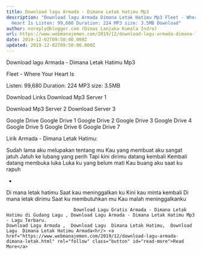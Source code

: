 ```yaml
---
title: Download lagu Armada - Dimana Letak Hatimu Mp3
description: "Download lagu Armada Dimana Letak Hatimu Mp3 Fleet - Where Your
  Heart Is Listen: 99,680 Duration: 224 MP3 size: 3.5MB Download"
author: noreply@blogger.com (Dimas Lanjaka Kumala Indra)
url: https://www.webmanajemen.com/2019/12/download-lagu-armada-dimana-letak.html
date: 2019-12-02T09:58:00.000Z
updated: 2019-12-02T09:58:00.000Z
---
```


Download lagu Armada - Dimana Letak Hatimu Mp3

  Fleet - Where Your Heart Is 

  Listen: 99,680 
  Duration: 224 
  MP3 size: 3.5MB 

  Download Links 
  Download Mp3 Server 1 

  Download Mp3 Server 2 
  Download Server 3 


  Google Drive   Google Drive 1 
  Google Drive 2 
  Google Drive 3 
  Google Drive 4 
  Google Drive 5 
  Google Drive 6 
  Google Drive 7 


                             
Lirik Armada - Dimana Letak Hatimu:
                             
Sudah lama aku melupakan tentang mu
  Kau yang membuat aku sangat jatuh
  Jatuh ke lubang yang perih
  Tapi kini dirimu datang kembali
  Kembali datang membuka luka
  Luka ku yang belum mati
  Kau buang aku saat ku rapuh
  
  *
  Di mana letak hatimu
  Saat kau meninggalkan ku
  Kini kau minta kembali
  Di mana letak dirimu
  Saat ku membutuhkan mu
  Kau malah meninggalkanku                                 
                                 
                             Download Lagu Gratis Armada - Dimana Letak Hatimu di Gudang Lagu , Download Lagu Armada - Dimana Letak Hatimu Mp3 - Lagu Terbaru.                                                         Download Lagu Armada ,  Download Lagu  Dimana Letak Hatimu,  Download Lagu  Dimana Letak Hatimu Armada<hr/> <a href="https://www.webmanajemen.com/2019/12/download-lagu-armada-dimana-letak.html" rel="follow" class="button" id="read-more">Read More</a>